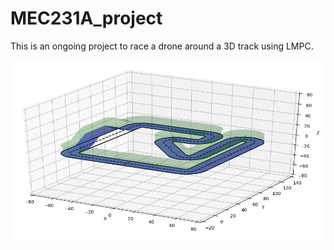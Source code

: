 # MEC231A_project

This is an ongoing project to race a drone around a 3D track using LMPC. 

![Image of Drone track](https://github.com/thomasfork/MEC231A_project/blob/main/drone_racing/Pictures/Drone_Track.png)
